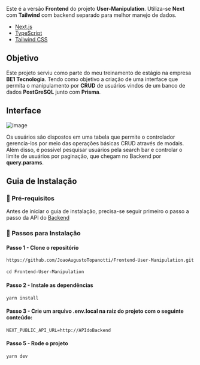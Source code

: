 Este é a versão **Frontend** do projeto **User-Manipulation**. Utiliza-se **Next** com **Tailwind** com backend separado para melhor manejo de dados.

- [Next.js](https://nextjs.org/)
- [TypeScript](https://www.typescriptlang.org/)
- [Tailwind CSS](https://tailwindcss.com/)

## Objetivo

Este projeto serviu como parte do meu treinamento de estágio na empresa **BE1 Tecnologia**. Tendo como objetivo a criação de uma interface que permita o manipulamento por **CRUD** de usuários vindos de um banco de dados **PostGreSQL** junto com **Prisma**.

## Interface

![image](https://github.com/user-attachments/assets/6983cfab-495c-49d5-87c0-d400ffcf2f1b)

Os usuários são dispostos em uma tabela que permite o controlador gerencia-los por meio das operações básicas CRUD através de modais. Além disso, é possível pesquisar usuários pela search bar e controlar o limite de usuários por paginação, que chegam no Backend por **query.params**.

## Guia de Instalação

### 📌 Pré-requisitos

Antes de iniciar o guia de instalação, precisa-se seguir primeiro o passo a passo da API do [Backend](https://github.com/JoaoAugustoTopanotti/Backend-User-Manipulation/blob/main/README.md)

### 📌 Passos para Instalação

#### Passo 1 - Clone o repositório

` https://github.com/JoaoAugustoTopanotti/Frontend-User-Manipulation.git ` <br> <br>
` cd Frontend-User-Manipulation `

#### Passo 2 - Instale as dependências

` yarn install `

#### Passo 3 - Crie um arquivo .env.local na raiz do projeto com o seguinte conteúdo:

` NEXT_PUBLIC_API_URL=http://APIdoBackend `

#### Passo 5 - Rode o projeto

` yarn dev `
